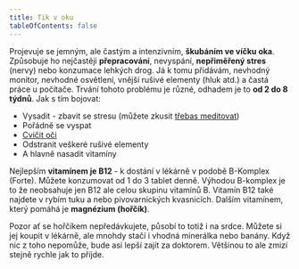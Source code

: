 ```yaml
---
title: Tik v oku
tableOfContents: false
---
```


Projevuje se jemným, ale častým a intenzivním, **škubáním ve víčku oka**. Způsobuje ho nejčastěji **přepracování**,
nevyspání, **nepřiměřený stres** (nervy) nebo konzumace lehkých drog. Já k tomu přidávám, nevhodný monitor, nevhodné
osvětlení, vnější rušivé elementy (hluk atd.) a
častá práce u počítače. Trvání tohoto problému je různé, odhadem je to **od 2 do 8 týdnů**. Jak s tím bojovat:

- Vysadit - zbavit se stresu (můžete zkusit [třebas meditovat](http://www.bdc.cz/ "Budhizmus Diamantové Cesty"))
- Pořádně se vyspat
- [ Cvičit oči](http://www.celostnimedicina.cz/oci-=-cviceni-zraku-pro-zdravou-dlouhovekost.htm "Oční cviky")
- Odstranit veškeré rušivé elementy
- A hlavně nasadit vitamíny

Nejlepším **vitamínem je B12** - k dostání v lékárně v podobě B-Komplex (Forte). Můžete konzumovat od 1 do 3 tablet
denně. Výhodou B-komplex je to že neobsahuje jen B12 ale celou skupinu vitamínů B. Vitamín B12 také najdete v rybím tuku
a nebo pivovarnických kvasnicích. Dalším
vitamínem, který pomáhá je **magnézium (hořčík)**.

Pozor ať se hořčíkem nepředávkujete, působí to totiž i na srdce. Můžete si jej koupit v lékárně, ale mnohdy stačí i
vhodná minerálka nebo banány. Když nic z toho nepomůže, bude asi lepší zajít za doktorem. Většinou to ale zmizí stejně
rychle jak to příjde.
